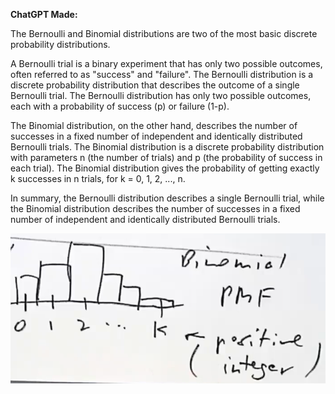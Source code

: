---
---

**ChatGPT Made:**

The Bernoulli and Binomial distributions are two of the most basic discrete probability distributions.

A Bernoulli trial is a binary experiment that has only two possible outcomes, often referred to as "success" and "failure". The Bernoulli distribution is a discrete probability distribution that describes the outcome of a single Bernoulli trial. The Bernoulli distribution has only two possible outcomes, each with a probability of success (p) or failure (1-p).

The Binomial distribution, on the other hand, describes the number of successes in a fixed number of independent and identically distributed Bernoulli trials. The Binomial distribution is a discrete probability distribution with parameters n (the number of trials) and p (the probability of success in each trial). The Binomial distribution gives the probability of getting exactly k successes in n trials, for k = 0, 1, 2, ..., n.

In summary, the Bernoulli distribution describes a single Bernoulli trial, while the Binomial distribution describes the number of successes in a fixed number of independent and identically distributed Bernoulli trials.

![Screenshot 2023-03-01 at 6.09.52 PM.png](Image%20Bank/Screenshot%202023-03-01%20at%206.09.52%20PM.png)
